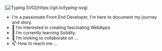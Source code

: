 [![Typing SVG](https://readme-typing-svg.demolab.com?font=Fira+Code&size=30&pause=1000&center=true&vCenter=true&width=435&lines=Hi%2C+I%E2%80%99m+cybprom.)](https://git.io/typing-svg)


- I'm a passionate Front End Developer, I'm here to document my journey and story.
- 👀 I’m interested in creating fascinating WebApps  
- 🌱 I’m currently learning Solidity.
- 💞️ I’m looking to collaborate on ...
- 📫 How to reach me ...

<!---
cybprom/cybprom is a ✨ special ✨ repository because its `README.md` (this file) appears on your GitHub profile.
You can click the Preview link to take a look at your changes.
--->
